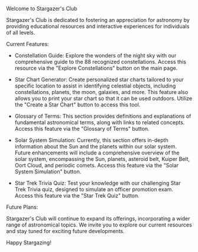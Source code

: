 Welcome to Stargazer's Club

Stargazer's Club is dedicated to fostering an appreciation for astronomy by providing educational
resources and interactive experiences for individuals of all levels.

Current Features:

- Constellation Guide: Explore the wonders of the night sky with our comprehensive guide to the 88
  recognized constellations. Access this resource via the "Explore Constellations" button on the main page.
  
- Star Chart Generator: Create personalized star charts tailored to your specific location to assist in
  identifying celestial objects, including constellations, planets, the moon, galaxies, and more. This
  feature also allows you to print your star chart so that it can be used outdoors. Utilize the "Create a
   Star Chart" button to access this tool.
  
- Glossary of Terms: This section provides definitions and explanations of fundamental astronomical terms,
  along with links to related concepts. Access this feature via the "Glossary of Terms" button.
  
- Solar System Simulation: Currently, this section offers in-depth information about the Sun and the
  planets within our solar system. Future enhancements will include a comprehensive overview of the solar
  system, encompassing the Sun, planets, asteroid belt, Kuiper Belt, Oort Cloud, and periodic comets.
  Access this feature via the "Solar System Simulation" button.
  
- Star Trek Trivia Quiz: Test your knowledge with our challenging Star Trek Trivia quiz, designed to
  simulate an officer promotion exam. Access this feature via the "Star Trek Quiz" button.
  
Future Plans:

Stargazer's Club will continue to expand its offerings, incorporating a wider range of astronomical
topics. We invite you to explore our current resources and stay tuned for exciting future developments.

Happy Stargazing!
